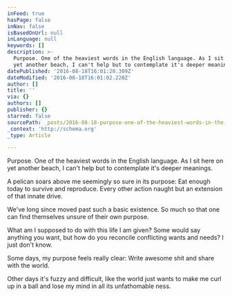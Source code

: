 ```yaml
---
inFeed: true
hasPage: false
inNav: false
isBasedOnUrl: null
inLanguage: null
keywords: []
description: >-
  Purpose. One of the heaviest words in the English language. As I sit here on
  yet another beach, I can't help but to contemplate it's deeper meanings.
datePublished: '2016-08-18T16:01:20.309Z'
dateModified: '2016-08-18T16:01:02.220Z'
author: []
title: ''
via: {}
authors: []
publisher: {}
starred: false
sourcePath: _posts/2016-08-18-purpose-one-of-the-heaviest-words-in-the-english-language.md
_context: 'http://schema.org'
_type: Article

---
```

Purpose. One of the heaviest words in the English language. As I sit here on yet another beach, I can't help but to contemplate it's deeper meanings.

A pelican soars above me seemingly so sure in its purpose: Eat enough today to survive and reproduce. Every other action naught but an extension of that innate drive.

We've long since moved past such a basic existence. So much so that one can find themselves unsure of their own purpose.

What am I supposed to do with this life I am given? Some would say anything you want, but how do you reconcile conflicting wants and needs? I just don't know.

Some days, my purpose feels really clear: Write awesome shit and share with the world.

Other days it's fuzzy and difficult, like the world just wants to make me curl up in a ball and lose my mind in all its unfathomable ness.